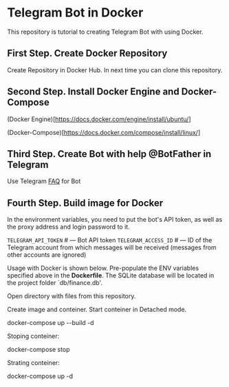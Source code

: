 # Telegram Bot in Docker
This repository is tutorial to creating Telegram Bot with using Docker.

## First Step. Create Docker Repository

Create Repository in Docker Hub.
In next time you can clone this repository.

## Second Step. Install Docker Engine and Docker-Compose

(Docker Engine)[https://docs.docker.com/engine/install/ubuntu/]

(Docker-Compose)[https://docs.docker.com/compose/install/linux/]

## Third Step. Create Bot with help @BotFather in Telegram

Use Telegram [FAQ](https://core.telegram.org/bots/faq#how-do-i-create-a-bot) for Bot

## Fourth Step. Build image for Docker

In the environment variables, you need to put the bot's API token, as well as the proxy address and login password to it.

  `TELEGRAM_API_TOKEN` # — Bot API token
  `TELEGRAM_ACCESS_ID` # — ID of the Telegram account from which messages will be received (messages from other accounts are ignored)

Usage with Docker is shown below. Pre-populate the ENV variables specified above in the __Dockerfile__. The SQLite database will be located in the project folder `db/finance.db'.

Open directory with files from this repository.

Create image and conteiner. Start conteiner in Detached mode.
  
  docker-compose up --build -d

Stoping conteiner:

  docker-compose stop

Strating conteiner:
  
  docker-compose up -d
